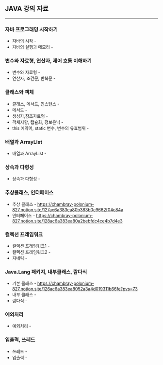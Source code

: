 ## JAVA 강의 자료
---
### 자바 프로그래밍 시작하기
* 자바의 시작 - <br>
* 자바의 실행과 메모리 - <br>

### 변수와 자료형, 연산자, 제어 흐름 이해하기
* 변수와 자료형 - <br>
* 연산자, 조건문, 반복문 - <br>

### 클래스와 객체
* 클래스, 메서드, 인스턴스 - <br>
* 메서드 - <br>
* 생성자,참조자료형 - <br>
* 객체지향, 캡슐화, 정보은닉 - <br>
* this 예약어, static 변수, 변수의 유효범위 - <br>

### 배열과 ArrayList
* 배열과 ArrayList - <br>

### 상속과 다형성
* 상속과 다형성 - <br>

### 추상클래스, 인터페이스
* 추상 클래스 -  https://chambray-polonium-827.notion.site/127ac6a383ea80b383b0c9662f04c84a <br>
* 인터페이스 - https://chambray-polonium-827.notion.site/128ac6a383ea80a2bebfdc4ce4b7d4e3 <br>

### 컬렉션 프레임워크
* 컬렉션 프레임워크1 - <br>
* 컬렉션 프레임워크2 - <br>
* 지네릭 - <br>

### Java.Lang 패키지, 내부클래스, 람다식
* 기본 클래스 -  https://chambray-polonium-827.notion.site/126ac6a383ea8052a3a4d019311b66fe?pvs=73 <br>
* 내부 클래스 - <br>
* 람다식 - <br>

### 예외처리
* 예외처리 - <br>

### 입출력, 쓰레드
* 쓰레드 - <br>
* 입출력 - <br>

